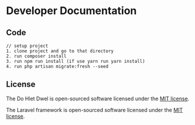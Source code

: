 # Developer Documentation

## Code

    // setup project 
    1. clone project and go to that directory
    2. run composer install
    3. run npm run install (if use yarn run yarn install)
    4. run php artisan migrate:fresh --seed

## License

The Do Hlet Dwel is open-sourced software licensed under the [MIT license](http://opensource.org/licenses/MIT).

The Laravel framework is open-sourced software licensed under the [MIT license](http://opensource.org/licenses/MIT).
